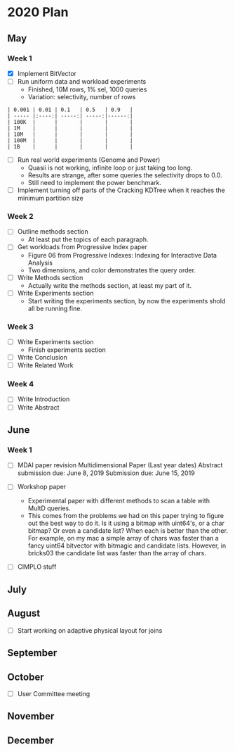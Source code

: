 
# 2020 Plan
## May
### Week 1

- [x] Implement BitVector
- [ ] Run uniform data and workload experiments
    - Finished, 10M rows, 1% sel, 1000 queries
    - Variation: selectivity, number of rows
```
| 0.001 | 0.01 | 0.1   | 0.5   | 0.9   |
| ----- |:----:| -----:| -----:|------:|
| 100K	|      |       |       |       |
| 1M	|      |       |       |       |
| 10M	|      |       |       |       |
| 100M	|      |       |       |       |
| 1B	|      |       |       |       |
```


- [ ] Run real world experiments (Genome and Power)
    - Quasii is not working, infinite loop or just taking too long.
    - Results are strange, after some queries the selectivity drops to 0.0.
    - Still need to implement the power benchmark.
- [ ] Implement turning off parts of the Cracking KDTree when it reaches the minimum
        partition size

### Week 2

- [ ] Outline methods section
    - At least put the topics of each paragraph.
- [ ] Get workloads from Progressive Index paper
    - Figure 06 from Progressive Indexes: Indexing for Interactive Data Analysis
    - Two dimensions, and color demonstrates the query order.
- [ ] Write Methods section
    - Actually write the methods section, at least my part of it.
- [ ] Write Experiments section
    - Start writing the experiments section, by now the experiments shold all
        be running fine.

### Week 3

- [ ] Write Experiments section
    - Finish experiments section
- [ ] Write Conclusion
- [ ] Write Related Work

### Week 4

- [ ] Write Introduction
- [ ] Write Abstract

## June
### Week 1

- [ ] MDAI paper revision
Multidimensional Paper (Last year dates)
		Abstract submission due: June 8, 2019
		Submission due: June 15, 2019



- [ ] Workshop paper
    - Experimental paper with different methods to scan a table with MultD queries.
    - This comes from the problems we had on this paper trying to figure out the best
        way to do it. Is it using a bitmap with uint64's, or a char bitmap? Or even a
        candidate list? When each is better than the other. For example, on my mac
        a simple array of chars was faster than a fancy uint64 bitvector with bitmagic and
        candidate lists. However, in bricks03 the candidate list was faster than the array
        of chars.

- [ ] CIMPLO stuff

## July
	
## August

- [ ] Start working on adaptive physical layout for joins

## September
## October
- [ ] User Committee meeting
## November
## December
